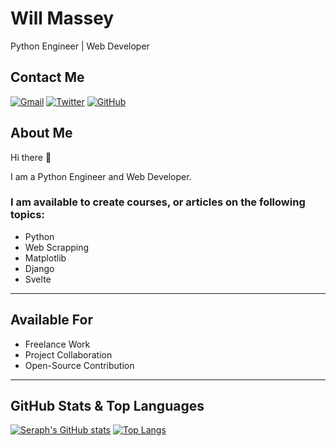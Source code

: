 # Will Massey
Python Engineer | Web Developer

## Contact Me

[![Gmail](https://img.shields.io/badge/-blue?&labelColor=black&label=Gmail&logo=gmail&logoColor=white)]((mailto:wmasey776@gmail.com)) [![Twitter](https://img.shields.io/badge/-blue?&labelColor=black&label=LinkedIn&logo=linkedin&logoColor=white)](https://www.linkedin.com/in/wmassey776/) [![GitHub](https://img.shields.io/badge/-blue?&labelColor=black&label=GitHub&logo=github&logoColor=white)](https://github.com/seraph776) 
 
 
## About Me

Hi there 👋 

I am a Python Engineer and Web Developer. 

### I am available to create courses, or articles on the following topics:

- Python 
- Web Scrapping
- Matplotlib
- Django
- Svelte

<!--
---
## Code Portfolio 
<details>
  <summary>Click to view</summary>

- [Binary Search Algorithm](https://github.com/seraph776/binary_search)
- [Codecademy Developer Projects](https://github.com/seraph776/codecademy)  - 
- [Credit Card Validator](https://github.com/seraph776/credit_card_validator)
- [Google Translator](https://github.com/seraph776/google_translator)
- [GUI Calculator](https://github.com/seraph776/GUI_calculator)
- [Leap Year Calculator](https://github.com/seraph776/leap_year_calculator)
- [Magic 8 Ball](https://github.com/seraph776/magic8_ball)
- [Number Guessing Game](https://github.com/seraph776/number_guessing_game)
- [Password Generator](https://github.com/seraph776/password_generator)
- [Pig Latin Encoder](https://github.com/seraph776/pig_latin_encoder)
- [Rock, Paper, Scissors](https://github.com/seraph776/rock_paper_scissors) Coming soon....
- [Russian Roulette Game](https://github.com/seraph776/russian_roulette)
- [RSS Feed Reader](https://github.com/seraph776/rss_feed_reader)
- [Text-2-Speech](https://github.com/seraph776/text-2-speech)
- [The Snake Game](https://github.com/seraph776/snake_game)
- [US Capital Quiz](https://github.com/seraph776/US_capital_quiz)

</details>

---

## Publications

<details>
  <summary>Click to view</summary>


<div align="center"> 

 Latest [Code★Crypt](https://seraph76.com/index.php/archives/) Articles 

</div>

- [Leap Year Algorithm Demystified](https://seraph76.com/index.php/2021/08/30/leap-year-algorithm-demystified/)
- [Python: Comparing Adjacent Elements in a List](https://seraph76.com/index.php/2021/08/26/python-comparing-adjacent-elements-in-a-list/?)
- [How to use Windows checksum Utilities](https://seraph76.com/index.php/2021/07/31/lab-how-to-use-windows-checksum-utilities/)
- [Binary Search Algorithm](https://seraph76.com/index.php/2021/07/28/python-binary-search-algorithm/)
- [Luhn Algorithm - Credit Card Number Validator](https://seraph76.com/index.php/2021/07/29/credit-card-number-validator-using-luhn-algorithm/)
- [Python: Input/ Output Techniques](https://seraph76.com/index.php/2021/08/15/python-input-output-techniques)

</details>


-->
---

## Available For
- Freelance Work
- Project Collaboration
- Open-Source Contribution




---

## GitHub Stats & Top Languages

[![Seraph's GitHub stats](https://github-readme-stats.vercel.app/api?username=wmassey776&count_private=true&title_color=fff&icon_color=6a9fb5&text_color=9f9f9f&bg_color=151515&show_icons=true)](#) [![Top Langs](https://github-readme-stats.vercel.app/api/top-langs/?username=wmassey776&exclude_repo=wmassey776.github.io&langs_count=10&layout=compact&&title_color=fff&icon_color=6a9fb5&text_color=9f9f9f&bg_color=151515)](#)


<!-- 
[![Coderwall](https://img.shields.io/badge/-blue?label=Coderwall&logo=coderwall&logoColor=white)](https://coderwall.com/seraph776) 
[![CodersRank](https://img.shields.io/badge/-blue?label=Coders%20Rank&logo=codersrank&logoColor=white)](https://profile.codersrank.io/user/seraph776)
[![CodeProject](https://img.shields.io/badge/-blue?label=Code%20Project&logo=codeproject&logoColor=white)](https://www.codeproject.com/Members/seraph776) 
[![LinkedIn](https://img.shields.io/badge/-blue?label=LinkedIn&logo=linkedin&logoColor=white)](https://www.linkedin.com/in/wmassey776/)

[![Resume](https://img.shields.io/badge/Resume-blue?logo=docusign&logoColor=white)](https://github.com/seraph776/seraph776/raw/main/resources/resume.pdf) 

## Languages and Technology 
[![Python](https://img.shields.io/badge/-blue?&labelColor=black&label=Pythons&logo=Python&logoColor=white)](#)
[![CPP](https://img.shields.io/badge/-blue?&labelColor=black&label=CPP&logo=cplusplus&logoColor=white)](#)
[![PHP](https://img.shields.io/badge/--blue?&labelColor=black&label=PHP&logo=PHP&logoColor=white)](#)
[![JavaScript](https://img.shields.io/badge/-blue?&labelColor=black&label=JavaScript&logo=JavaScript&logoColor=white)](#)
[![Git](https://img.shields.io/badge/-blue?&labelColor=black&label=Git&logo=git&logoColor=white)](#)
[![HTML5](https://img.shields.io/badge/-blue?&labelColor=black&label=HTML5&logo=HTML5&logoColor=white)](#)
[![CSS3](https://img.shields.io/badge/--blue?&labelColor=black&label=CSS3&logo=CSS3&logoColor=white)](#)
[![SQL](https://img.shields.io/badge/-blue?&labelColor=black&label=MySQL&logo=MySQL&logoColor=white)](#)

## Social Media 
[![Chess](https://img.shields.io/badge/-blue?&labelColor=black&label=Chess.com&logo=lichess&logoColor=white)](https://www.chess.com/member/seraph776) 
[![Geek4Geeks](https://img.shields.io/badge/-blue?&labelColor=black&label=G4G&logo=geeksforgeeks&logoColor=white)](https://auth.geeksforgeeks.org/user/seraph776/profile)
[![CodeChef](https://img.shields.io/badge/--blue?&labelColor=black&label=CodeChef&logo=codechef&logoColor=white)](https://www.codechef.com/users/seraph776)




## Gaming & Social Media


[![Codewars](https://img.shields.io/badge/-blue?&labelColor=black&label=Codewars&logo=codewars&logoColor=white)](https://www.codewars.com/users/seraph776)
[![Hackerrank](https://img.shields.io/badge/-blue?&labelColor=black&label=HackerRank&logo=hackerrank&logoColor=white)](https://www.hackerrank.com/seraph776)
[![Chess](https://img.shields.io/badge/-blue?&labelColor=black&label=Chess.com&logo=lichess&logoColor=white)](https://www.chess.com/member/seraph776) 
[![Reddit](https://img.shields.io/badge/-blue?&labelColor=black&label=Reddit&logo=reddit&logoColor=white)](https://www.reddit.com/user/seraph776)
[![Discord](https://img.shields.io/badge/-blue?&labelColor=black&label=Discord&logo=discord&logoColor=white)](https://discordapp.com/users/766170036364247073) 
[![StackOverflow](https://img.shields.io/badge/-blue?&labelColor=black&label=Sack%20OverFlow&logo=stackoverflow&logoColor=white)](https://stackoverflow.com/users/14462728/seraph776) 
[![Codecademy](https://img.shields.io/badge/-blue?&labelColor=black&label=Codecademy&logo=codecademy&logoColor=white)](https://www.codecademy.com/profiles/Seraph776)
-->











<!--
**wmassey776/wmassey776** is a ✨ _special_ ✨ repository because its `README.md` (this file) appears on your GitHub profile.

Here are some ideas to get you started:

- 🔭 I’m currently working on ...
- 🌱 I’m currently learning ...
- 👯 I’m looking to collaborate on ...
- 🤔 I’m looking for help with ...
- 💬 Ask me about ...
- 📫 How to reach me: ...
- 😄 Pronouns: ...
- ⚡ Fun fact: ...
-->


